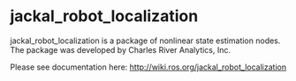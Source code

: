 jackal_robot_localization
==================

jackal_robot_localization is a package of nonlinear state estimation nodes. The package was developed by Charles River Analytics, Inc.

Please see documentation here: http://wiki.ros.org/jackal_robot_localization
